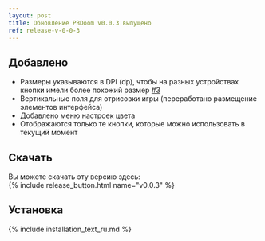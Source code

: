 ```yaml
---
layout: post
title: Обновление PBDoom v0.0.3 выпущено
ref: release-v-0-0-3
---
```


## Добавлено

- Размеры указываются в DPI (dp), чтобы на разных устройствах кнопки
имели более похожий размер [#3](https://github.com/imustafin/pbdoom/issues/3)
- Вертикальные поля для отрисовки игры (переработано размещение элементов интерфейса)
- Добавлено меню настроек цвета
- Отображаются только те кнопки, которые можно использовать в текущий момент

<!-- excerpt -->

## Скачать
Вы можете скачать эту версию здесь:<br>{% include release_button.html
  name="v0.0.3"
%}

## Установка
{% include installation_text_ru.md %}
